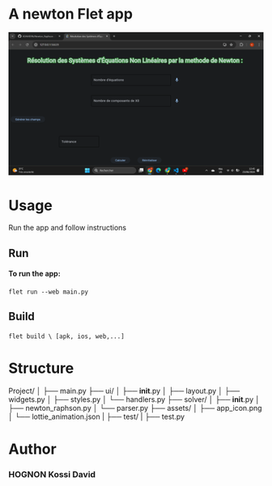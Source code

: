 # A newton Flet app

![alt text](image.png)

# Usage
Run the app and follow instructions
## Run
#### To run the app:
```
flet run --web main.py
```

## Build
	flet build \ [apk, ios, web,...]

# Structure

Project/
│
├── main.py
├── ui/
│   ├── __init__.py
│   ├── layout.py
│   ├── widgets.py
│   ├── styles.py
│   └── handlers.py
├── solver/
│   ├── __init__.py
│   ├── newton_raphson.py
│   └── parser.py
├── assets/
│   ├── app_icon.png
│   └── lottie_animation.json
|
├── test/
|   ├── test.py


# Author

### HOGNON Kossi David
